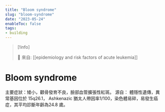 ```yaml
---
title: "Bloom syndrome"
slug: "bloom-syndrome"
date: "2023-05-24"
enableToc: false
tags:
- building
---
```


> [!info]
>
> 🌱 來自: [[epidemiology and risk factors of acute leukemia]]

# Bloom syndrome

主要症狀：矮小，顴骨發育不良，臉部血管擴張性紅斑。 源自： 體隱性遺傳，異常基因位於 15q26.1， Ashkenazic 猶太人帶因率1/100，染色體易碎，易發生癌症，其平均診斷年齡為24.8 歲。
